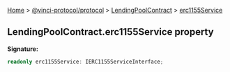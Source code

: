 [Home](./index.md) &gt; [@vinci-protocol/protocol](./protocol.md) &gt; [LendingPoolContract](./protocol.lendingpoolcontract.md) &gt; [erc1155Service](./protocol.lendingpoolcontract.erc1155service.md)

## LendingPoolContract.erc1155Service property

<b>Signature:</b>

```typescript
readonly erc1155Service: IERC1155ServiceInterface;
```
